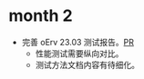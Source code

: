 # month 2

- 完善 oErv 23.03 测试报告。[PR](https://gitee.com/yunxiangluo/oerv-2303-test/pulls/6)
    - 性能测试需要纵向对比。
    - 测试方法文档内容有待细化。
